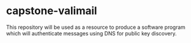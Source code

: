 # capstone-valimail

This repository will be used as a resource to produce a software program which will authenticate messages using DNS for public key discovery.  
